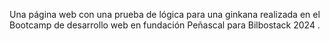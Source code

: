 Una página web con una prueba de lógica para una ginkana realizada en el Bootcamp de desarrollo web en fundación Peñascal para Bilbostack 2024 .
